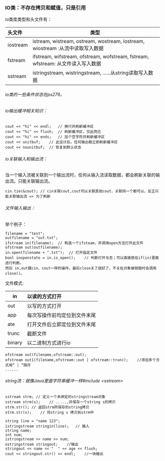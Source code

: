 ### IO类：不存在拷贝和赋值，只是引用

io类库类型和头文件有：

| 头文件      | 类型                                       |
| :------- | ---------------------------------------- |
| iostream | istream, wistream, ostream, wostream, iostream,  wiostream :从流中读取写入数据 |
| fstream  | ifstream, wifstream, ofstream, wofstream, fstream, wfstream: 从文件读入写入数据 |
| sstream  | istringstream, wistringstream, ......从string读取写入数据 |

###### io类的一些条件状态在ps279。

###### io输出缓冲相关知识：

```
cout << "hi" << endl;	// 换行并刷新缓冲区
cout << "hi" << flush;	// 刷新缓冲区，仅此而已
cout << "hi" << ends;	// 加个空字符并刷新缓冲区
cout << unitbuf;	// 此设计后，任何输出都立即刷新缓冲区
cout << nounitbuf;	// 恢复到默认状态
```

###### io关联输入和输出流：

当一个输入流被关联到一个输出流时，任何从输入流读取数据，都会刷新关联的输出流。只能关联输出流。

```
cin.tie(&cout);	// cin关联cout,cout可以关联其他cout，关联同一个都可以，反正只能关联输出流 => 为了刷新
```

###### 文件输入输出：

举个例子：

```
filename = "test";
outfilename = "out.txt";
ifstream in(filename);	// 构造一个ifsteam，并调用open方法打开此文件
ofstream out(outfilename);
in.open(filename + ".txt");	 // 打开指定文件
bool inopenstate = in.is_open();	// 判断打开与否；可以直接放在if(in)里面进行判断。
然后 in,out跟cin、cout一样的操作，最后close关了就好了，不关在对象被销毁时会调用close()。
```

文件模式:

| in     | 以读的方式打开        |
| ------ | :------------- |
| out    | 以写的方式打开        |
| app    | 每次写操作前均定位到文件末尾 |
| ate    | 打开文件后立即定位到文件末尾 |
| trunc  | 截断文件           |
| binary | 以二进制方式进行io     |

```
ofstream out(filename,ofstream::out);
ofstream out1(filename,ofstream::out | ofstream::trunc);	//添加多个方式用“ | ”隔开
......
```

###### string流：就像Java里面字符串缓冲一样#include  \<sstream\>

```
sstream strm; // 定义一个未绑定的stringstream对象
sstream strm(s);	// .....,并保存一个string s的拷贝
strm.str();	// 返回strm所保存的string拷贝
strm.str(s);	// 将string s 拷贝到strm中
```

```
string line = "name 123";
istringstream stringin(line);	// 输入
string name;
int num;
istringstream >> name >> num;
ostringstream stringout; 	//输出
stringout << name << "  " << age << flush;
cout << stringout.str() << endl;	//一块输出
```

